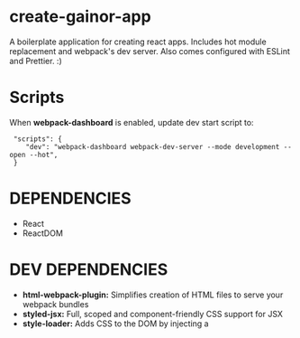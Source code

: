 # create-gainor-app

A boilerplate application for creating react apps. Includes hot module replacement and webpack's dev server. Also comes configured with ESLint and Prettier. :)

# Scripts

When **webpack-dashboard** is enabled, update dev start script to:

```javscript
 "scripts": {
    "dev": "webpack-dashboard webpack-dev-server --mode development --open --hot",
 }
```

# DEPENDENCIES

* React
* ReactDOM

# DEV DEPENDENCIES

* **html-webpack-plugin:** Simplifies creation of HTML files to serve your webpack bundles
* **styled-jsx:** Full, scoped and component-friendly CSS support for JSX
* **style-loader:** Adds CSS to the DOM by injecting a <style> tag
* **css-loader:** interprets @import and url() like import/require() and will resolve them.
* **file-loader:** instructs webpack to emit the required object as file and to return its public URL
* **image-webpack-loader:** Minify PNG, JPEG, GIF, SVG and WEBP images with imagemin
* **webpack-dashboard:** A CLI dashboard for webpack dev server
* **clean-webpack-plugin:** A webpack plugin to remove your build folder(s) before building
* **friendly-errors-webpack-plugin:** Recognizes certain classes of webpack errors and cleans, aggregates and prioritizes them to provide a better Developer Experience.

## webpack

To compile & bundle assets together into one file to serve to the browser

* **webpack:**
* **webpack-dev-server:**
  Use webpack with a development server that provides live reloading. This should be used for development only.
* **webpack-cli:** allows me to run webpack commands. Will use for the build script
* **webpack-manifest-plugin:** will generate a manifest.json file in your root output directory with a mapping of all source file names to their corresponding output file
* **extract-text-webpack-plugin@next:** Extract text from a bundle, or bundles, into a separate file: instead of inlining the CSS in JS, we create a separate style.css file that loads in parallel.

## babel

Turn ES6 (classes, imports, etc..) code into readable vanilla ES5

* **babel-core:** Babel compiler core.
* **babel-loader:** This package allows transpiling JavaScript files using Babel and webpack.
* **babel-preset-env:** Babel preset that automatically determines the Babel plugins you need based on your supported environments. Compiles ES6 and beyond.
* **babel-preset-react:** Transform JSX
* **babel-plugin-transform-class-properties:** https://reactjs.org/docs/handling-events.html
* **babel-plugin-transform-object-rest-spread:** Transform rest properties for object destructuring assignment and spread properties for object literals

## INSTALL

npm i react react-dom prop-types styled-jsx dotenv-webpack

### webpack

npm i -D webpack webpack-dev-server webpack-cli css-loader style-loader html-webpack-plugin image-webpack-loader file-loader clean-webpack-plugin extract-text-webpack-plugin@next

### babel

npm i -D babel-core babel-loader babel-preset-env babel-preset-react babel-plugin-transform-class-properties babel-plugin-transform-object-rest-spread

